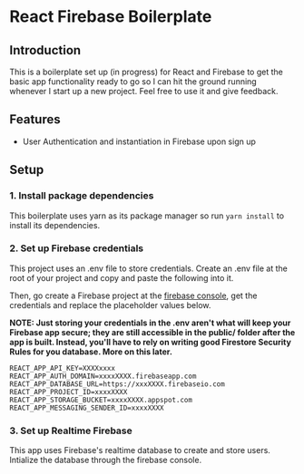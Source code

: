 # React Firebase Boilerplate

## Introduction

This is a boilerplate set up (in progress) for React and Firebase to get the basic app functionality ready to go so I can hit the ground running whenever I start up a new project. Feel free to use it and give feedback.

## Features

- User Authentication and instantiation in Firebase upon sign up

## Setup 

### 1. Install package dependencies

This boilerplate uses yarn as its package manager so run `yarn install` to install its dependencies.

### 2. Set up Firebase credentials

This project uses an .env file to store credentials. Create an .env file at the root of your project and copy and paste the following into it.

Then, go create a Firebase project at the [firebase console](https://console.firebase.google.com/), get the credentials and replace the placeholder values below.

**NOTE: Just storing your credentials in the .env aren't what will keep your Firebase app secure; they are still accessible in the public/ folder after the app is built. Instead, you'll have to rely on writing good Firestore Security Rules for you database. More on this later.**

```
REACT_APP_API_KEY=XXXXxxxx
REACT_APP_AUTH_DOMAIN=xxxxXXXX.firebaseapp.com
REACT_APP_DATABASE_URL=https://xxxXXXX.firebaseio.com
REACT_APP_PROJECT_ID=xxxxXXXX
REACT_APP_STORAGE_BUCKET=xxxxXXXX.appspot.com
REACT_APP_MESSAGING_SENDER_ID=xxxxXXXX
```

### 3. Set up Realtime Firebase

This app uses Firebase's realtime database to create and store users. Intialize the database through the firebase console.
